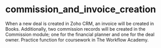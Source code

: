 # commission_and_invoice_creation

When a new deal is created in Zoho CRM, an invoice will be created in Books. Additionally, two commission records will be created in the Commission module; one for the financial planner and one for the deal owner. 
Practice function for coursework in The Workflow Academy.

